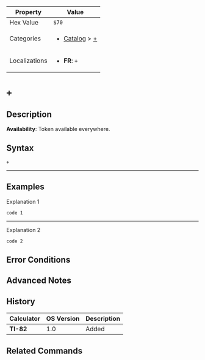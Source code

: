 | Property      | Value |
|---------------|-------|
| Hex Value     | `$70`|
| Categories    | <ul><li>[Catalog](<../categories/Catalog.md>) > [+](<../categories/Catalog.md#+>)</li></ul> |
| Localizations | <ul><li><b>FR</b>: `+`</li></ul> |

# `+`

## Description



<b>Availability</b>: Token available everywhere.

## Syntax
`+`

<hr>

## Examples

Explanation 1
```ti-basic
code 1
```
---
Explanation 2
```ti-basic
code 2
```

## Error Conditions


## Advanced Notes


## History
| Calculator | OS Version | Description |
|------------|------------|-------------|
| <b>TI-82</b> | 1.0 | Added

## Related Commands

    